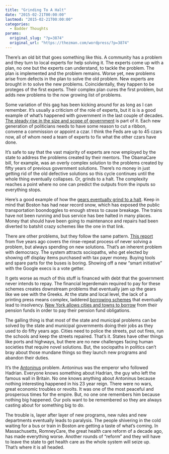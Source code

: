 ```yaml
---
title: "Grinding To A Halt"
date: "2015-02-21T00:00:00"
lastmod: "2015-02-21T00:00:00"
categories:
  - Badder Thoughts
params:
  original_slug: "?p=3874"
  original_url: "https://thezman.com/wordpress/?p=3874"
---
```


There’s an old bit that goes something like this. A community has a
problem and they turn to local experts for help solving it. The experts
come up with a plan, no one but the experts can understand, to tackle
the problem. The plan is implemented and the problem remains. Worse yet,
new problems arise from defects in the plan to solve the old problem.
New experts are brought in to solve the new problems. Coincidentally,
they happen to be proteges of the first experts. Their complex plan
cures the first problem, but adds new problems to the now growing list
of problems.

Some variation of this gag has been kicking around for as long as I can
remember. It’s usually a criticism of the role of experts, but it is is
a good example of what’s happened with government in the last couple of
decades.
<a href="http://mercatus.org/publication/rise-capita-federal-spending"
rel="noopener" target="_blank">The steady rise in the size and scope of
government</a> is part of it. Each new generation of politicians needs
to have some reason to cut a ribbon, convene a commission or appoint a
czar. I think the Feds are up to 45 czars now, all of whom need a team
of experts to fix what the other czars have done.

It’s safe to say that the vast majority of experts are now employed by
the state to address the problems created by their mentors. The
ObamaCare bill, for example, was an overly complex solution to the
problems created by fifty years of previous government solutions.
There’s no money in just getting rid of the old defective solutions so
this cycle continues until the whole thing eventually collapses. Or,
grinds to a halt. The complexity reaches a point where no one can
predict the outputs from the inputs so everything stops.

Here’s a good example of how the <a
href="http://www.wired.com/2015/02/boston-partnering-waze-make-roads-less-nightmare/?mbid=social_twitter"
rel="noopener" target="_blank">gears eventually grind to a halt</a>.
Keep in mind that Boston has had near record snow, which has exposed the
public transportation boondoggles to enough stress to cause breakage.
The trains have not been running and bus service has bee halted in many
places. Money that should have been going to maintenance and repairs had
been diverted to batshit crazy schemes like the one in that link.

There are other problems, but they follow the same pattern. <a
href="http://mbta.com/uploadedfiles/Documents/Financials/Born_Broke.pdf"
rel="noopener" target="_blank">This report</a> from five years ago
covers the rinse-repeat process of never solving a problem, but always
spending on new solutions. That’s an inherent problem with democracy.
The system attracts sociopaths, who get elected by showing off display
items purchased with tax payer money. Buying tools and spare parts for
the buses is boring. Showing off a new “smart initiative” with the
Google execs is a vote getter.

It gets worse as much of this stuff is financed with debt that the
government never intends to repay. The financial legerdemain required to
pay for these schemes creates downstream problems that eventually jam up
the gears like we see with the Greeks. At the state and local level, the
lack of a printing press means complex, laddered <a
href="http://www.bostonmagazine.com/news/blog/2012/02/29/mbta-big-dig-debt/"
rel="noopener" target="_blank">borrowing schemes</a> that eventually
lead to insolvency. <a
href="http://www.nytimes.com/2012/02/28/nyregion/to-pay-new-york-pension-fund-cities-borrow-from-it-first.html?pagewanted=all"
rel="noopener" target="_blank">New York allows cities and towns to
borrow</a> from their pension funds in order to pay their pension fund
obligations.

The galling thing is that most of the state and municipal problems can
be solved by the state and municipal governments doing their jobs as
they used to do fifty years ago. Cities need to police the streets, put
out fires, run the schools and keep the streets repaired. That’s it.
States have other things like ports and highways, but there are no new
challenges facing human societies that require novel solutions. But, the
sociopaths in politics can’t bray about those mundane things so they
launch new programs and abandon their duties.

It’s the
<a href="http://en.wikipedia.org/wiki/Antoninus_Pius" rel="noopener"
target="_blank">Antoninus</a> problem. Antoninus was the emperor who
followed Hadrian. Everyone knows something about Hadrian, the guy who
left the famous wall in Britain. No one knows anything about Antoninus
because nothing interesting happened in his 23 year reign. There were no
wars, great economic troubles or revolts. It was one of the most
peaceful and prosperous times for the empire. But, no one one remembers
him because nothing big happened. Our pols want to be remembered so they
are always casting about for something big to do.

The trouble is, layer after layer of new programs, new rules and new
departments eventually leads to paralysis. The people shivering in the
cold waiting for a bus or train in Boston are getting a taste of what’s
coming. In Massachusetts, RomneyCare, the great health care reform of a
decade ago, has made everything worse. Another rounds of “reform” and
they will have to leave the state to get health care as the whole system
will seize up. That’s where it is all headed.

 
